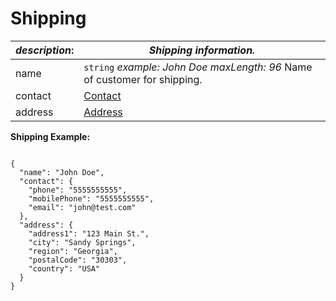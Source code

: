 
# Shipping

| *description*: | *Shipping information.*|
|----|----|
| name |    ``` string ```   *example: John Doe maxLength: 96* Name of customer for shipping.|
| contact | [Contact](?path=docs/schemas-md/Contact.md)|
| address | [Address](?path=docs/schemas-md/Address.md)|

**Shipping Example:**

```{r}

{
  "name": "John Doe",
  "contact": {
    "phone": "5555555555",
    "mobilePhone": "5555555555",
    "email": "john@test.com"
  },
  "address": {
    "address1": "123 Main St.",
    "city": "Sandy Springs",
    "region": "Georgia",
    "postalCode": "30303",
    "country": "USA"
  }
}
```




